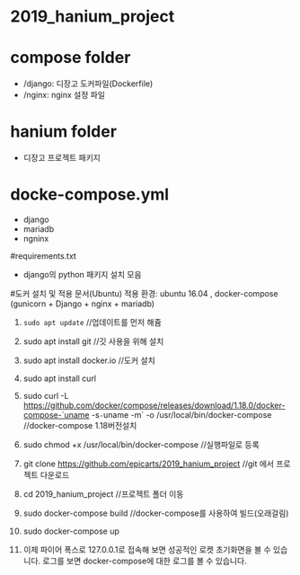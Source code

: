# 2019_hanium_project


# compose folder
- /django: 디장고 도커파일(Dockerfile)
- /nginx: nginx 설정 파일

# hanium folder
- 디장고 프로젝트 패키지

# docke-compose.yml
- django
- mariadb
- ngninx

#requirements.txt
- django의 python 패키지 설치 모음

#도커 설치 및 적용 문서(Ubuntu)
적용 환경: ubuntu 16.04 , docker-compose (gunicorn + Django + nginx + mariadb)
1. ```sudo apt update``` //업데이트를 먼저 해쥼
2. sudo apt install git //깃 사용을 위해 설치
3. sudo apt install docker.io //도커 설치
4. sudo apt install curl
5. sudo curl -L https://github.com/docker/compose/releases/download/1.18.0/docker-compose-`uname -s`-`uname -m` -o /usr/local/bin/docker-compose //docker-compose 1.18버전설치
6. sudo chmod +x /usr/local/bin/docker-compose //실행파일로 등록

6. git clone https://github.com/epicarts/2019_hanium_project //git 에서 프로젝트 다운로드
7. cd 2019_hanium_project //프로젝트 폴더 이동
8. sudo docker-compose build //docker-compose를 사용하여 빌드(오래걸림)
9. sudo docker-compose up
10. 이제 파이어 폭스로 127.0.0.1로 접속해 보면 성공적인 로켓 초기화면을 볼 수 있습니다. 로그를 보면 docker-compose에 대한 로그를 볼 수 있습니다.
